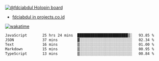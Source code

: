 [![@fdciabdul Holopin board](https://holopin.io/api/user/board?user=fdciabdul)](https://holopin.io/@fdciabdul)

- [fdciabdul in projects.co.id](https://projects.co.id/public/browse_users/view/496e26/fdciabdul)



[![wakatime](https://wakatime.com/badge/user/87646243-158a-4241-a3cb-668e1fa2dbb8.svg)](https://wakatime.com/@87646243-158a-4241-a3cb-668e1fa2dbb8)
<!--START_SECTION:waka-->

```txt
JavaScript       25 hrs 24 mins  ███████████████████████▒░   93.85 %
JSON             37 mins         ▓░░░░░░░░░░░░░░░░░░░░░░░░   02.34 %
Text             16 mins         ▒░░░░░░░░░░░░░░░░░░░░░░░░   01.00 %
Markdown         15 mins         ▒░░░░░░░░░░░░░░░░░░░░░░░░   00.95 %
TypeScript       13 mins         ▒░░░░░░░░░░░░░░░░░░░░░░░░   00.84 %
```

<!--END_SECTION:waka-->
